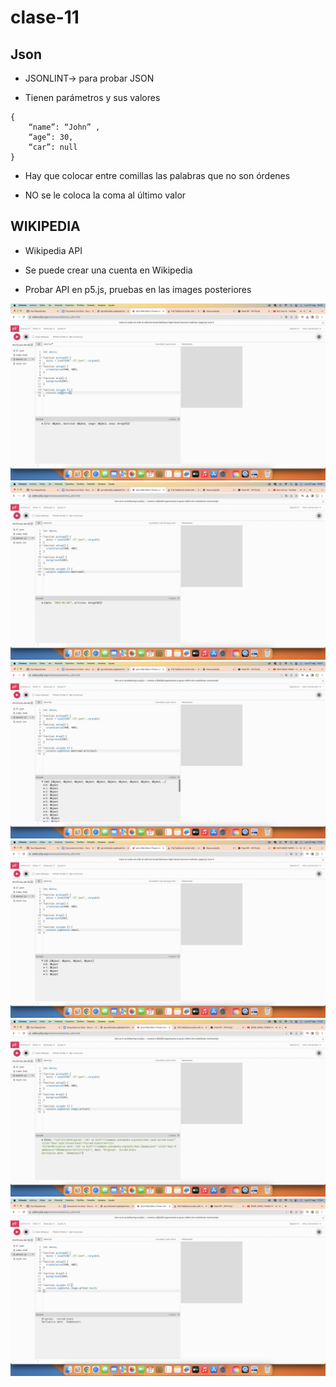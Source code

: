 # clase-11

## Json
* JSONLINT-> para probar JSON

* Tienen parámetros y sus valores
```
{
	“name”: “John” ,
	“age”: 30,
	“car”: null
}
```

* Hay que colocar entre comillas las palabras que no son órdenes 

* NO se le coloca la coma al último valor 


## WIKIPEDIA 

* Wikipedia API 

* Se puede crear una cuenta en Wikipedia 

* Probar API en p5.js, pruebas en las images posteriores 

![ss1](./ss1.png)
![ss2](./ss2.png)
![ss3](./ss3.png)
![ss4](./ss4.png)
![ss5](./ss5.png)
![ss6](./ss6.png)

